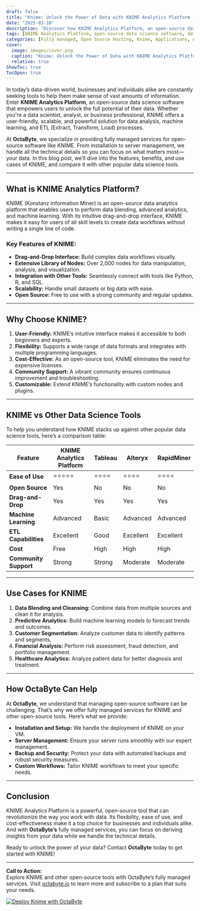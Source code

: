 ```yaml
---
draft: false
title: "Knime: Unlock the Power of Data with KNIME Analytics Platform - Open Source Data Science Software"
date: "2025-03-10"
description: "Discover how KNIME Analytics Platform, an open-source data science tool, can transform your data analysis workflow. Learn about its features, benefits, and how it compares to other data science tools. Perfect for businesses and individuals looking to harness the power of data without the complexity."
tags: [KNIME Analytics Platform, open-source data science software, data analysis tools, KNIME vs other tools, data science workflow, managed open-source services, OctaByte, data visualization, machine learning, ETL tools]
categories: [Fully managed, Open Source Hosting, Knime, Applications, Analytics]
cover:
  image: images/cover.png
  caption: "Knime: Unlock the Power of Data with KNIME Analytics Platform - Open Source Data Science Software"
  relative: true
ShowToc: true
TocOpen: true
---
```



In today’s data-driven world, businesses and individuals alike are constantly seeking tools to help them make sense of vast amounts of information. Enter **KNIME Analytics Platform**, an open-source data science software that empowers users to unlock the full potential of their data. Whether you're a data scientist, analyst, or business professional, KNIME offers a user-friendly, scalable, and powerful solution for data analysis, machine learning, and ETL (Extract, Transform, Load) processes.

At **OctaByte**, we specialize in providing fully managed services for open-source software like KNIME. From installation to server management, we handle all the technical details so you can focus on what matters most—your data. In this blog post, we’ll dive into the features, benefits, and use cases of KNIME, and compare it with other popular data science tools.

---

## What is KNIME Analytics Platform?

KNIME (Konstanz Information Miner) is an open-source data analytics platform that enables users to perform data blending, advanced analytics, and machine learning. With its intuitive drag-and-drop interface, KNIME makes it easy for users of all skill levels to create data workflows without writing a single line of code.

### Key Features of KNIME:
- **Drag-and-Drop Interface:** Build complex data workflows visually.
- **Extensive Library of Nodes:** Over 2,000 nodes for data manipulation, analysis, and visualization.
- **Integration with Other Tools:** Seamlessly connect with tools like Python, R, and SQL.
- **Scalability:** Handle small datasets or big data with ease.
- **Open Source:** Free to use with a strong community and regular updates.

---

## Why Choose KNIME?

1. **User-Friendly:** KNIME’s intuitive interface makes it accessible to both beginners and experts.
2. **Flexibility:** Supports a wide range of data formats and integrates with multiple programming languages.
3. **Cost-Effective:** As an open-source tool, KNIME eliminates the need for expensive licenses.
4. **Community Support:** A vibrant community ensures continuous improvement and troubleshooting.
5. **Customizable:** Extend KNIME’s functionality with custom nodes and plugins.

---

## KNIME vs Other Data Science Tools

To help you understand how KNIME stacks up against other popular data science tools, here’s a comparison table:

| Feature               | KNIME Analytics Platform | Tableau | Alteryx | RapidMiner |
|-----------------------|--------------------------|---------|---------|------------|
| **Ease of Use**       | ⭐⭐⭐⭐⭐                  | ⭐⭐⭐⭐   | ⭐⭐⭐⭐   | ⭐⭐⭐⭐      |
| **Open Source**       | Yes                      | No      | No      | No         |
| **Drag-and-Drop**     | Yes                      | Yes     | Yes     | Yes        |
| **Machine Learning**  | Advanced                 | Basic   | Advanced| Advanced   |
| **ETL Capabilities**  | Excellent                | Good    | Excellent| Excellent  |
| **Cost**              | Free                     | High    | High    | High       |
| **Community Support** | Strong                   | Strong  | Moderate| Moderate   |

---

## Use Cases for KNIME

1. **Data Blending and Cleansing:** Combine data from multiple sources and clean it for analysis.
2. **Predictive Analytics:** Build machine learning models to forecast trends and outcomes.
3. **Customer Segmentation:** Analyze customer data to identify patterns and segments.
4. **Financial Analysis:** Perform risk assessment, fraud detection, and portfolio management.
5. **Healthcare Analytics:** Analyze patient data for better diagnosis and treatment.

---

## How OctaByte Can Help

At **OctaByte**, we understand that managing open-source software can be challenging. That’s why we offer fully managed services for KNIME and other open-source tools. Here’s what we provide:
- **Installation and Setup:** We handle the deployment of KNIME on your VM.
- **Server Management:** Ensure your server runs smoothly with our expert management.
- **Backup and Security:** Protect your data with automated backups and robust security measures.
- **Custom Workflows:** Tailor KNIME workflows to meet your specific needs.

---

## Conclusion

KNIME Analytics Platform is a powerful, open-source tool that can revolutionize the way you work with data. Its flexibility, ease of use, and cost-effectiveness make it a top choice for businesses and individuals alike. And with **OctaByte’s** fully managed services, you can focus on deriving insights from your data while we handle the technical details.

Ready to unlock the power of your data? Contact **OctaByte** today to get started with KNIME!

---

**Call to Action:**  
Explore KNIME and other open-source tools with OctaByte’s fully managed services. Visit [octabyte.io](https://octabyte.io) to learn more and subscribe to a plan that suits your needs.

[![Deploy Knime with OctaByte](/images/deploy-on-octabyte.png)](https://octabyte.io/fully-managed-open-source-services/applications/analytics/knime)